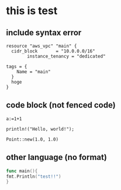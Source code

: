# this is test


## include syntax error

```hcl
resource "aws_vpc" "main" {
  cidr_block       = "10.0.0.0/16"
        instance_tenancy = "dedicated"

tags = {
    Name = "main"
  }
  hoge
}
```

## code block (not fenced code)

`a:=1+1`

`println!("Hello, world!");`

`Point::new(1.0, 1.0)`

## other language (no format)

```go
func main(){
fmt.Println("test!!")
}
```
